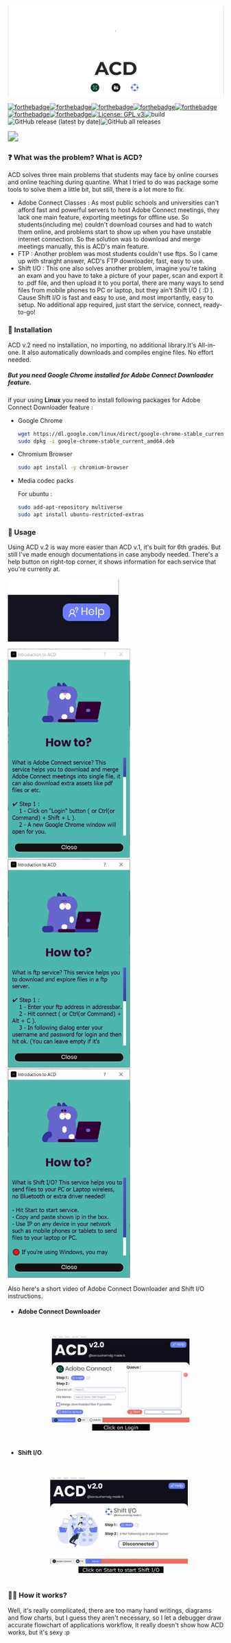 <img src="cover.gif" />



[![forthebadge](https://forthebadge.com/images/badges/made-with-crayons.svg)](https://forthebadge.com)[![forthebadge](https://forthebadge.com/images/badges/made-with-python.svg)](https://forthebadge.com)[![forthebadge](https://forthebadge.com/images/badges/made-with-c-plus-plus.svg)](https://forthebadge.com)[![forthebadge](https://forthebadge.com/images/badges/made-with-javascript.svg)](https://forthebadge.com)[![forthebadge](https://forthebadge.com/images/badges/makes-people-smile.svg)](https://forthebadge.com) [![forthebadge](https://forthebadge.com/images/badges/reading-6th-grade-level.svg)](https://forthebadge.com)[![forthebadge](https://forthebadge.com/images/badges/works-on-my-machine.svg)](https://forthebadge.com)[![License: GPL v3](https://img.shields.io/badge/License-GPLv3-blue.svg)](https://www.gnu.org/licenses/gpl-3.0)![build](https://img.shields.io/badge/Build-passing-green)![GitHub release (latest by date)](https://img.shields.io/github/v/release/soroushamdg/acd?style=for-the-badge)![GitHub all releases](https://img.shields.io/github/downloads/soroushamdg/acd/total?color=red&logo=github&style=for-the-badge)



[<img src="https://img.shields.io/badge/Download-Latest%20Version-blue?style=for-the-badge&logo=github" style="zoom: 150%;align:center;">](https://github.com/soroushamdg/acd/releases/latest)



### ❓ What was the problem? What is ACD?

ACD solves three main problems that students may face by online courses and online teaching during quantine. What I tried to do was package some tools to solve them a little bit, but still, there is a lot more to fix.

- Adobe Connect Classes : As most public schools and universities can't afford fast and powerful servers to host Adobe Connect meetings, they lack one main feature, exporting meetings for offline use. So students(including me) couldn't download courses and had to watch them online, and problems start to show up when you have unstable internet connection. So the solution was to download and merge meetings manually, this is ACD's main feature.
- FTP : Another problem was most students couldn't use ftps. So I came up with straight answer, ACD's FTP downloader, fast, easy to use.
- Shift I/O : This one also solves another problem, imagine you're taking an exam and you have to take a picture of your paper, scan and export it to .pdf file, and then upload it to you portal, there are many ways to send files from mobile phones to PC or laptop, but they ain't Shift I/O ( :D ). Cause Shift I/O is fast and easy to use, and most importantly, easy to setup. No additional app required, just start the service, connect, ready-to-go!

### 🔨 Installation 

ACD v.2 need no installation, no importing, no additional library.It's All-in-one. It also automatically downloads and compiles engine files. No effort needed.

##### But you need Google Chrome installed for Adobe Connect Downloader feature.

if your using **Linux** you need to install following packages for Adobe Connect Downloader feature :

- Google Chrome

  ```bash
  wget https://dl.google.com/linux/direct/google-chrome-stable_current_amd64.deb
  sudo dpkg -i google-chrome-stable_current_amd64.deb
  ```

  

- Chromium Browser

  ```bash
  sudo apt install -y chromium-browser
  ```

- Media codec packs

  For ubuntu : 

  ```bash
  sudo add-apt-repository multiverse
  sudo apt install ubuntu-restricted-extras
  ```



### 👻 Usage

Using ACD v.2 is way more easier than ACD v.1, it's built for 6th grades. But still I've made enough documentations in case anybody needed. There's a help button on right-top corner, it shows information for each service that you're currenty at.



<img src="help_button" alt="image-20201118184025258" />



<img src="howto_ac" alt="image-20201118184213685" style="zoom: 67%;" /><img src="howto_ftp" alt="image-20201118184230754" style="zoom: 67%;" /><img src="howto_shiftio" alt="image-20201118184257842" style="zoom: 67%;" />



Also here's a short video of Adobe Connect Downloader and Shift I/O instructions.

- #### Adobe Connect Downloader

  <img src="ac-tutorial-low.gif" alt="ac-tutorial-low (2)" style="zoom:150%;" />

- #### Shift I/O

  <img src="acd-shiftio-tutorial-low.gif" alt="acd-shiftio-tutorial-low" style="zoom:150%;" />



### 👨‍🏫 How it works?

Well, it's really complicated, there are too many hand writings, diagrams and flow charts, but I guess they aren't necessary, so I let a debugger draw accurate flowchart of applications workflow, It really doesn't show how ACD works, but it's sexy :p 